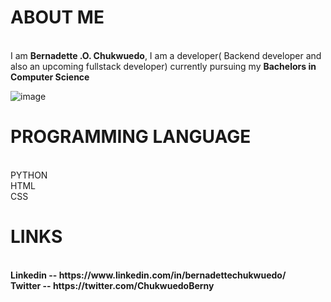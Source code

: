 <h1> <b> ABOUT ME</b> </h1>
</br>
I am <b>Bernadette .O. Chukwuedo</b>, I am a developer( Backend developer and also an upcoming fullstack developer) currently pursuing my <b>Bachelors in Computer Science</b>
</br>

![image](https://user-images.githubusercontent.com/100119269/190700499-ae8a08e8-9cf5-4339-990f-89b55e969a34.png)
</br>
<h1> <b>PROGRAMMING LANGUAGE </b></h1>
</br>
PYTHON
</br>
HTML
</br>
CSS
</br>
<h1> <b> LINKS <b></h1>
  </br>
Linkedin -- https://www.linkedin.com/in/bernadettechukwuedo/
  </br>
 Twitter -- https://twitter.com/ChukwuedoBerny
 </br>
